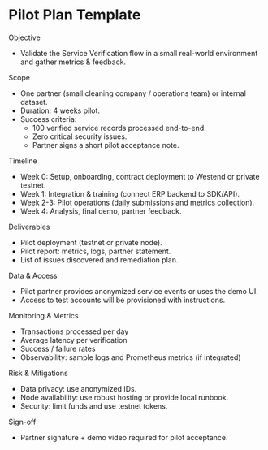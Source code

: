 # Pilot Plan Template

Objective
- Validate the Service Verification flow in a small real-world environment and gather metrics & feedback.

Scope
- One partner (small cleaning company / operations team) or internal dataset.
- Duration: 4 weeks pilot.
- Success criteria:
  - 100 verified service records processed end-to-end.
  - Zero critical security issues.
  - Partner signs a short pilot acceptance note.

Timeline
- Week 0: Setup, onboarding, contract deployment to Westend or private testnet.
- Week 1: Integration & training (connect ERP backend to SDK/API).
- Week 2-3: Pilot operations (daily submissions and metrics collection).
- Week 4: Analysis, final demo, partner feedback.

Deliverables
- Pilot deployment (testnet or private node).
- Pilot report: metrics, logs, partner statement.
- List of issues discovered and remediation plan.

Data & Access
- Pilot partner provides anonymized service events or uses the demo UI.
- Access to test accounts will be provisioned with instructions.

Monitoring & Metrics
- Transactions processed per day
- Average latency per verification
- Success / failure rates
- Observability: sample logs and Prometheus metrics (if integrated)

Risk & Mitigations
- Data privacy: use anonymized IDs.
- Node availability: use robust hosting or provide local runbook.
- Security: limit funds and use testnet tokens.

Sign-off
- Partner signature + demo video required for pilot acceptance.
```